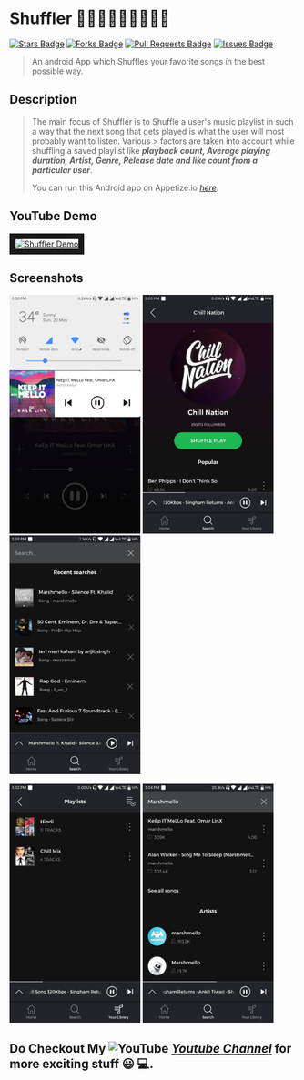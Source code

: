 # Shuffler 🔀🎶🎵🎼🎷🎺🎹🎸🎻

<a href="https://github.com/Anuj-Kumar-Sharma/Shuffler/stargazers"> <img src="https://img.shields.io/github/stars/Anuj-Kumar-Sharma/Shuffler" alt="Stars Badge"/></a>
<a href="https://github.com/Anuj-Kumar-Sharma/Shuffler/network/members"> <img src="https://img.shields.io/github/forks/Anuj-Kumar-Sharma/Shuffler" alt="Forks Badge"/></a>
<a href="https://github.com/Anuj-Kumar-Sharma/Shuffler/pulls"><img src="https://img.shields.io/github/issues-pr/Anuj-Kumar-Sharma/Shuffler" alt="Pull Requests Badge"/></a>
<a href="https://github.com/Anuj-Kumar-Sharma/Shuffler/issues"><img src="https://img.shields.io/github/issues/Anuj-Kumar-Sharma/Shuffler" alt="Issues Badge"/></a>
>
> An android App which Shuffles your favorite songs in the best possible way.

## Description
>
> The main focus of Shuffler is to Shuffle a user's music playlist in such a way that the next song that gets played is what the user will most probably want to listen. Various > factors are taken into account while shuffling a saved playlist like ***playback count, Average playing duration, Artist, Genre, Release date and like count from a particular user***. 
>
> You can run this Android app on Appetize.io <a href="https://appetize.io/app/06wpw6dgrdg02v042qxrcjt1y8?device=nexus5&scale=100&orientation=portrait&osVersion=7.1&deviceColor=black"><i>here</i></a>.

## YouTube Demo
<a href="https://www.youtube.com/embed/syQZ8loBql4" target="_blank"><img src="https://github.com/tanishq1306/Shuffler/blob/master/screenshots/Capture.PNG" 
alt="Shuffler Demo" width="450" height="300" border="10"/></a>


## Screenshots
<p float="left">
      <img src="/screenshots/Screenshot_2018-05-20-15-30-35-472_com.example.anujsharma.shuffler.png"  width="230" height="420  title="Responsive Notification">     
      <img src="/screenshots/Screenshot_2018-05-20-15-03-01-584_com.example.anujsharma.shuffler.png"  width="230" height="420" title="Artist Profile">
      <img src="/screenshots/Screenshot_2018-05-20-14-59-47-654_com.example.anujsharma.shuffler.png"  width="230" height="420" title="Search History">
</p>

<p float="left">
      <img src="/screenshots/Screenshot_2018-05-20-15-02-39-938_com.example.anujsharma.shuffler.png"  width="230" height="420" title="Saved Playlists">
      <img src="/screenshots/Screenshot_2018-05-20-15-04-15-523_com.example.anujsharma.shuffler.png"  width="230" height="420" title="Search Results">
</p>

## Do Checkout My <img src="https://edent.github.io/SuperTinyIcons/images/svg/youtube.svg" width="20" title="YouTube" /> [***Youtube Channel***](https://www.youtube.com/channel/UC58_wzhvJta3hDSPvRLDAqg) for more exciting stuff 😃 💻.
